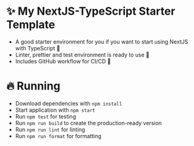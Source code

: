 # ✨ My NextJS-TypeScript Starter Template

-   A good starter environment for you if you want to start using NextJS with TypeScript 👀
-   Linter, prettier and test environment is ready to use 🦄
-   Includes GitHub workflow for CI/CD 🚀

# 🔥 Running

-   Download dependencies with `npm install`
-   Start application with `npm start`
-   Run `npm test` for testing
-   Run `npm run build` to create the production-ready version
-   Run `npm run lint` for linting
-   Run `npm run format` for formatting

